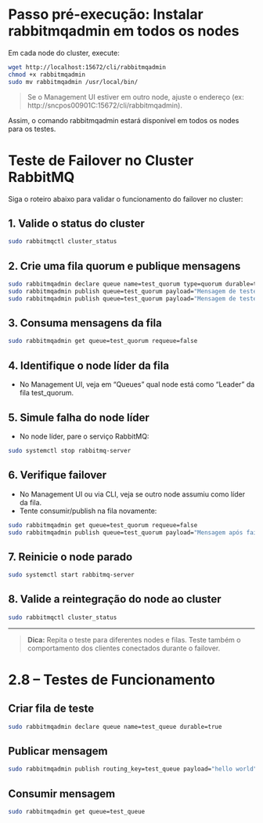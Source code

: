 # Passo pré-execução: Instalar rabbitmqadmin em todos os nodes

Em cada node do cluster, execute:
```bash
wget http://localhost:15672/cli/rabbitmqadmin
chmod +x rabbitmqadmin
sudo mv rabbitmqadmin /usr/local/bin/
```
> Se o Management UI estiver em outro node, ajuste o endereço (ex: http://sncpos00901C:15672/cli/rabbitmqadmin).

Assim, o comando rabbitmqadmin estará disponível em todos os nodes para os testes.
# Teste de Failover no Cluster RabbitMQ

Siga o roteiro abaixo para validar o funcionamento do failover no cluster:

## 1. Valide o status do cluster
```bash
sudo rabbitmqctl cluster_status
```

## 2. Crie uma fila quorum e publique mensagens
```bash
sudo rabbitmqadmin declare queue name=test_quorum type=quorum durable=true
sudo rabbitmqadmin publish queue=test_quorum payload="Mensagem de teste 1"
sudo rabbitmqadmin publish queue=test_quorum payload="Mensagem de teste 2"
```

## 3. Consuma mensagens da fila
```bash
sudo rabbitmqadmin get queue=test_quorum requeue=false
```

## 4. Identifique o node líder da fila
- No Management UI, veja em “Queues” qual node está como “Leader” da fila test_quorum.

## 5. Simule falha do node líder
- No node líder, pare o serviço RabbitMQ:
```bash
sudo systemctl stop rabbitmq-server
```

## 6. Verifique failover
- No Management UI ou via CLI, veja se outro node assumiu como líder da fila.
- Tente consumir/publish na fila novamente:
```bash
sudo rabbitmqadmin get queue=test_quorum requeue=false
sudo rabbitmqadmin publish queue=test_quorum payload="Mensagem após failover"
```

## 7. Reinicie o node parado
```bash
sudo systemctl start rabbitmq-server
```

## 8. Valide a reintegração do node ao cluster
```bash
sudo rabbitmqctl cluster_status
```

---

> **Dica:** Repita o teste para diferentes nodes e filas. Teste também o comportamento dos clientes conectados durante o failover.
# 2.8 – Testes de Funcionamento

## Criar fila de teste
```bash
sudo rabbitmqadmin declare queue name=test_queue durable=true
```

## Publicar mensagem
```bash
sudo rabbitmqadmin publish routing_key=test_queue payload="hello world"
```

## Consumir mensagem
```bash
sudo rabbitmqadmin get queue=test_queue
```

